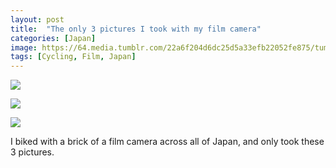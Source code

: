 ```yaml
---
layout: post
title:  "The only 3 pictures I took with my film camera"
categories: [Japan]
image: https://64.media.tumblr.com/22a6f204d6dc25d5a33efb22052fe875/tumblr_omccd97vlP1ubdk8fo2_1280.jpg 
tags: [Cycling, Film, Japan]
---
```


<p><a href="https://64.media.tumblr.com/22a6f204d6dc25d5a33efb22052fe875/tumblr_omccd97vlP1ubdk8fo2_1280.jpg"><img class="glightbox" src="https://64.media.tumblr.com/22a6f204d6dc25d5a33efb22052fe875/tumblr_omccd97vlP1ubdk8fo2_1280.jpg" /></a></p>

<p><a href="https://64.media.tumblr.com/d4a213394ed3af30a363d421d282c474/tumblr_omccd97vlP1ubdk8fo1_1280.jpg"><img class="glightbox" src="https://64.media.tumblr.com/d4a213394ed3af30a363d421d282c474/tumblr_omccd97vlP1ubdk8fo1_1280.jpg" /></a></p>

<p><a href="https://64.media.tumblr.com/519fa8106f685397cc4402624c3be266/tumblr_omccd97vlP1ubdk8fo3_1280.jpg"><img class="glightbox" src="https://64.media.tumblr.com/519fa8106f685397cc4402624c3be266/tumblr_omccd97vlP1ubdk8fo3_1280.jpg" /></a></p>

<p>I biked with a brick of a film camera across all of Japan, and only took these 3 pictures.</p>

